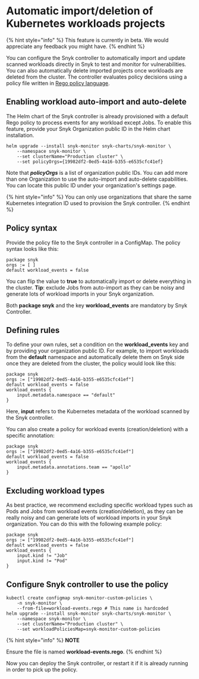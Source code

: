 # Automatic import/deletion of Kubernetes workloads projects

{% hint style="info" %}
This feature is currently in beta. We would appreciate any feedback you might have.
{% endhint %}

You can configure the Snyk controller to automatically import and update scanned workloads directly in Snyk to test and monitor for vulnerabilities. You can also automatically delete imported projects once workloads are deleted from the cluster. The controller evaluates policy decisions using a policy file written in [Rego policy language](https://www.openpolicyagent.org/docs/latest/policy-language/).

## Enabling workload auto-import and auto-delete

The Helm chart of the Snyk controller is already provisioned with a default Rego policy to process events for any workload except Jobs. To enable this feature, provide your Snyk Organization public ID in the Helm chart installation.

```text
helm upgrade --install snyk-monitor snyk-charts/snyk-monitor \
    --namespace snyk-monitor \
    --set clusterName="Production cluster" \
    --set policyOrgs={19982df2-0ed5-4a16-b355-e6535cfc41ef}
```

Note that _**policyOrgs**_ is a list of organization public IDs. You can add more than one Organization to use the auto-import and auto-delete capabilities. You can locate this public ID under your organization's settings page.

{% hint style="info" %}
You can only use organizations that share the same Kubernetes integration ID used to provision the Snyk controller.
{% endhint %}

## Policy syntax

Provide the policy file to the Snyk controller in a ConfigMap. The policy syntax looks like this:

```text
package snyk
orgs := [ ]
default workload_events = false
```

You can flip the value to **true** to automatically import or delete everything in the cluster. **Tip**: exclude Jobs from auto-import as they can be noisy and generate lots of workload imports in your Snyk organization.

Both **package snyk** and the key **workload\_events** are mandatory by Snyk Controller.

## Defining rules

To define your own rules, set a condition on the **workload\_events** key and by providing your organization public ID. For example, to import workloads from the **default** namespace and automatically delete them on Snyk side once they are deleted from the cluster, the policy would look like this:

```text
package snyk
orgs := ["19982df2-0ed5-4a16-b355-e6535cfc41ef"]
default workload_events = false
workload_events {
    input.metadata.namespace == "default"
}
```

Here, **input** refers to the Kubernetes metadata of the workload scanned by the Snyk controller.

You can also create a policy for workload events \(creation/deletion\) with a specific annotation:

```text
package snyk
orgs := ["19982df2-0ed5-4a16-b355-e6535cfc41ef"]
default workload_events = false
workload_events {
    input.metadata.annotations.team == "apollo"
}
```

## Excluding workload types

As best practice, we recommend excluding specific workload types such as Pods and Jobs from workload events \(creation/deletion\), as they can be really noisy and can generate lots of workload imports in your Snyk organization. You can do this with the following example policy:

```text
package snyk
orgs := ["19982df2-0ed5-4a16-b355-e6535cfc41ef"]
default workload_events = false
workload_events {
    input.kind != "Job"
    input.kind != "Pod"
}
```

## Configure Snyk controller to use the policy

```text
kubectl create configmap snyk-monitor-custom-policies \
    -n snyk-monitor \
    --from-file=workload-events.rego # This name is hardcoded
helm upgrade --install snyk-monitor snyk-charts/snyk-monitor \
    --namespace snyk-monitor \
    --set clusterName="Production cluster" \
    --set workloadPoliciesMap=snyk-monitor-custom-policies
```

{% hint style="info" %}
**NOTE**

Ensure the file is named **workload-events.rego**.
{% endhint %}

Now you can deploy the Snyk controller, or restart it if it is already running in order to pick up the policy.

